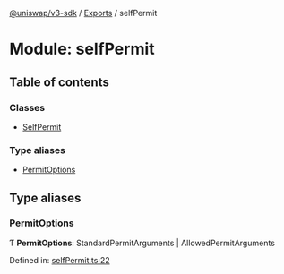 [@uniswap/v3-sdk](../README.md) / [Exports](../modules.md) / selfPermit

# Module: selfPermit

## Table of contents

### Classes

- [SelfPermit](../classes/selfpermit.selfpermit-1.md)

### Type aliases

- [PermitOptions](selfpermit.md#permitoptions)

## Type aliases

### PermitOptions

Ƭ **PermitOptions**: StandardPermitArguments \| AllowedPermitArguments

Defined in: [selfPermit.ts:22](https://github.com/Uniswap/uniswap-v3-sdk/blob/4a7e393/src/selfPermit.ts#L22)
